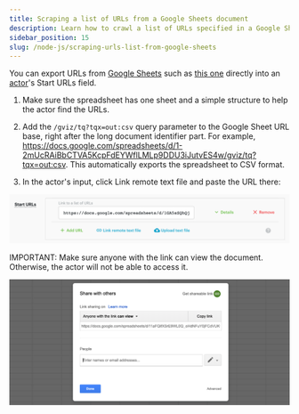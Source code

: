 ```yaml
---
title: Scraping a list of URLs from a Google Sheets document
description: Learn how to crawl a list of URLs specified in a Google Sheets document using one of the Apify web scraping actors.
sidebar_position: 15
slug: /node-js/scraping-urls-list-from-google-sheets
---
```


You can export URLs from [Google Sheets](https://www.google.com/sheets/about/) such as [this one](https://docs.google.com/spreadsheets/d/1-2mUcRAiBbCTVA5KcpFdEYWflLMLp9DDU3iJutvES4w) directly into an [actor](/platform/actors)'s Start URLs field.

1. Make sure the spreadsheet has one sheet and a simple structure to help the actor find the URLs.

2. Add the `/gviz/tq?tqx=out:csv` query parameter to the Google Sheet URL base, right after the long document identifier part. For example, <https://docs.google.com/spreadsheets/d/1-2mUcRAiBbCTVA5KcpFdEYWflLMLp9DDU3iJutvES4w/gviz/tq?tqx=out:csv>. This automatically exports the spreadsheet to CSV format.

3. In the actor's input, click Link remote text file and paste the URL there:

![List of URLs](./images/gsheets-url.png)

IMPORTANT: Make sure anyone with the link can view the document. Otherwise, the actor will not be able to access it.

![Link sharing](./images/anyone-with-link.png)
